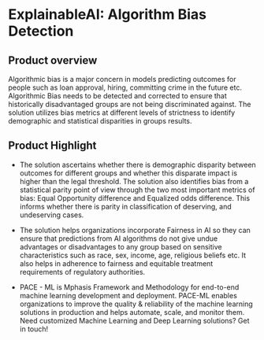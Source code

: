 # ExplainableAI: Algorithm Bias Detection

## Product overview

Algorithmic bias is a major concern in models predicting outcomes for people such as loan approval, hiring, committing crime in the future etc. Algorithmic Bias needs to be detected and corrected to ensure that historically disadvantaged groups are not being discriminated against. The solution utilizes bias metrics at different levels of strictness to identify demographic and statistical disparities in groups results.

## Product Highlight 

* The solution ascertains whether there is demographic disparity between outcomes for different groups and whether this disparate impact is higher than the legal threshold. The solution also identifies bias from a statistical parity point of view through the two most important metrics of bias: Equal Opportunity difference and Equalized odds difference. This informs whether there is parity in classification of deserving, and undeserving cases.

* The solution helps organizations incorporate Fairness in AI so they can ensure that predictions from AI algorithms do not give undue advantages or disadvantages to any group based on sensitive characteristics such as race, sex, income, age, religious beliefs etc. It also helps in adherence to fairness and equitable treatment requirements of regulatory authorities.

* PACE - ML is Mphasis Framework and Methodology for end-to-end machine learning development and deployment. PACE-ML enables organizations to improve the quality & reliability of the machine learning solutions in production and helps automate, scale, and monitor them. 
Need customized Machine Learning and Deep Learning solutions? Get in touch!

